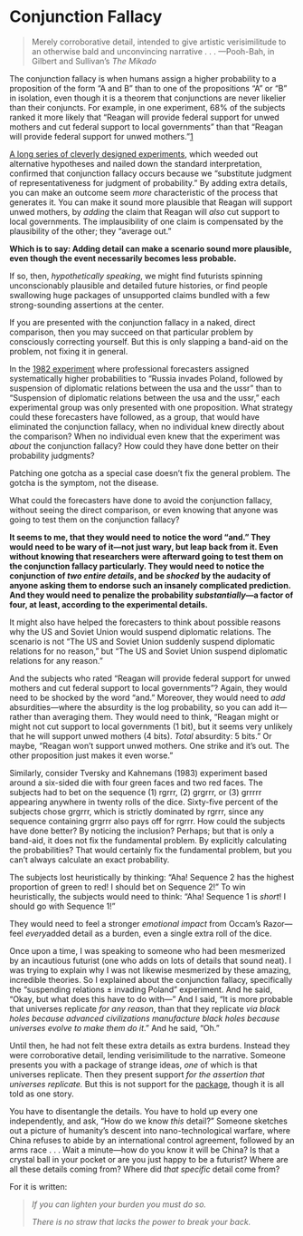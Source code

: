 # Conjunction Fallacy


> Merely corroborative detail, intended to give artistic verisimilitude to an otherwise bald and unconvincing narrative . . .
> —Pooh-Bah, in Gilbert and Sullivan’s *The* *Mikado*

The conjunction fallacy is when humans assign a higher probability to a proposition of the form “A and B” than to one of the propositions “A” or “B” in isolation, even though it is a theorem that conjunctions are never likelier than their conjuncts. For example, in one experiment, 68% of the subjects ranked it more likely that “Reagan will provide federal support for unwed mothers and cut federal support to local governments” than that “Reagan will provide federal support for unwed mothers.”[1](https://www.lesswrong.com/s/5g5TkQTe9rmPS5vvM/p/Yq6aA4M3JKWaQepPJ#fn1x7)

[A long series of cleverly designed experiments](https://www.lesswrong.com/lw/jj/conjunction_controversy_or_how_they_nail_it_down/), which weeded out alternative hypotheses and nailed down the standard interpretation, confirmed that conjunction fallacy occurs because we “substitute judgment of representativeness for judgment of probability.” By adding extra details, you can make an outcome seem *more* characteristic of the process that generates it. You can make it sound more plausible that Reagan will support unwed mothers, by *adding* the claim that Reagan will *also* cut support to local governments. The implausibility of one claim is compensated by the plausibility of the other; they “average out.”

**Which is to say: Adding detail can make a scenario sound more plausible, even though the event necessarily becomes less probable.**

If so, then, *hypothetically speaking*, we might find futurists spinning unconscionably plausible and detailed future histories, or find people swallowing huge packages of unsupported claims bundled with a few strong-sounding assertions at the center.

If you are presented with the conjunction fallacy in a naked, direct comparison, then you may succeed on that particular problem by consciously correcting yourself. But this is only slapping a band-aid on the problem, not fixing it in general.

In the [1982 experiment](https://www.lesswrong.com/lw/ji/conjunction_fallacy/) where professional forecasters assigned systematically higher probabilities to “Russia invades Poland, followed by suspension of diplomatic relations between the usa and the ussr” than to “Suspension of diplomatic relations between the usa and the ussr,” each experimental group was only presented with one proposition. What strategy could these forecasters have followed, as a group, that would have eliminated the conjunction fallacy, when no individual knew directly about the comparison? When no individual even knew that the experiment was *about* the conjunction fallacy? How could they have done better on their probability judgments?

Patching one gotcha as a special case doesn’t fix the general problem. The gotcha is the symptom, not the disease.

What could the forecasters have done to avoid the conjunction fallacy, without seeing the direct comparison, or even knowing that anyone was going to test them on the conjunction fallacy? 

**It seems to me, that they would need to notice the word “and.” They would need to be wary of it—not just wary, but leap back from it. Even without knowing that researchers were afterward going to test them on the conjunction fallacy particularly. They would need to notice the conjunction of *two entire details*, and be *shocked* by the audacity of anyone asking them to endorse such an insanely complicated prediction. And they would need to penalize the probability *substantially*—a factor of four, at least, according to the experimental details.**

It might also have helped the forecasters to think about possible reasons why the US and Soviet Union would suspend diplomatic relations. The scenario is not “The US and Soviet Union suddenly suspend diplomatic relations for no reason,” but “The US and Soviet Union suspend diplomatic relations for any reason.”

And the subjects who rated “Reagan will provide federal support for unwed mothers and cut federal support to local governments”? Again, they would need to be shocked by the word “and.” Moreover, they would need to *add* absurdities—where the absurdity is the log probability, so you can add it—rather than averaging them. They would need to think, “Reagan might or might not cut support to local governments (1 bit), but it seems very unlikely that he will support unwed mothers (4 bits). *Total* absurdity: 5 bits.” Or maybe, “Reagan won’t support unwed mothers. One strike and it’s out. The other proposition just makes it even worse.”

Similarly, consider Tversky and Kahnemans (1983) experiment based around a six-sided die with four green faces and two red faces. The subjects had to bet on the sequence (1) rgrrr, (2) grgrrr, or (3) grrrrr appearing anywhere in twenty rolls of the dice. Sixty-five percent of the subjects chose grgrrr, which is strictly dominated by rgrrr, since any sequence containing grgrrr also pays off for rgrrr. How could the subjects have done better? By noticing the inclusion? Perhaps; but that is only a band-aid, it does not fix the fundamental problem. By explicitly calculating the probabilities? That would certainly fix the fundamental problem, but you can’t always calculate an exact probability.

The subjects lost heuristically by thinking: “Aha! Sequence 2 has the highest proportion of green to red! I should bet on Sequence 2!” To win heuristically, the subjects would need to think: “Aha! Sequence 1 is *short*! I should go with Sequence 1!”

They would need to feel a stronger *emotional impact* from Occam’s Razor—feel *every*added detail as a burden, even a single extra roll of the dice.

Once upon a time, I was speaking to someone who had been mesmerized by an incautious futurist (one who adds on lots of details that sound neat). I was trying to explain why I was not likewise mesmerized by these amazing, incredible theories. So I explained about the conjunction fallacy, specifically the “suspending relations ± invading Poland” experiment. And he said, “Okay, but what does this have to do with—” And I said, “It is more probable that universes replicate *for any reason*, than that they replicate *via black holes because advanced civilizations manufacture* *black holes because universes evolve to make them do it*.” And he said, “Oh.”

Until then, he had not felt these extra details as extra burdens. Instead they were corroborative detail, lending verisimilitude to the narrative. Someone presents you with a package of strange ideas, *one* of which is that universes replicate. Then they present support *for the assertion that universes replicate.* But this is not support for the [package](http://en.wikipedia.org/wiki/Package-deal_fallacy), though it is all told as one story.

You have to disentangle the details. You have to hold up every one independently, and ask, “How do we know *this* detail?” Someone sketches out a picture of humanity’s descent into nano-technological warfare, where China refuses to abide by an international control agreement, followed by an arms race . . . Wait a minute—how do you know it will be China? Is that a crystal ball in your pocket or are you just happy to be a futurist? Where are all these details coming from? Where did *that specific* detail come from?

For it is written:

> *If you can lighten your burden you must do so.*
>
> *There is no straw that lacks the power to break your back.*